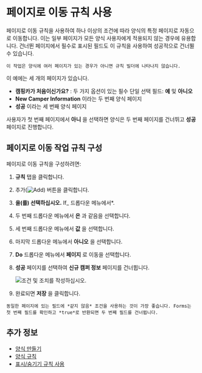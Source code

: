 # 페이지로 이동 규칙 사용

페이지로 이동 규칙을 사용하여 하나 이상의 조건에 따라 양식의 특정 페이지로 자동으로 이동합니다. 이는 일부 페이지가 모든 양식 사용자에게 적용되지 않는 경우에 유용합니다. 건너뛴 페이지에서 필수로 표시된 필드도 이 규칙을 사용하여 성공적으로 건너뛸 수 있습니다.

```{important}
이 작업은 양식에 여러 페이지가 있는 경우가 아니면 규칙 빌더에 나타나지 않습니다.
```

이 예에는 세 개의 페이지가 있습니다.

* **캠핑카가 처음이신가요?** : 두 가지 옵션이 있는 필수 단일 선택 필드: **예** 및 **아니오**
* **New Camper Information** 이라는 두 번째 양식 페이지
* **성공** 이라는 세 번째 양식 페이지

사용자가 첫 번째 페이지에서 **아니** 을 선택하면 양식은 두 번째 페이지를 건너뛰고 **성공** 페이지로 진행합니다.

## 페이지로 이동 작업 규칙 구성

페이지로 이동 규칙을 구성하려면:

1. **규칙** 탭을 클릭합니다.
1. 추가(![Add](../../../images/icon-add.png)) 버튼을 클릭합니다.
1. **을(를) 선택하십시오.** If_ 드롭다운 메뉴에서*.
1. 두 번째 드롭다운 메뉴에서 **은** 과 같음을 선택합니다.
1. 세 번째 드롭다운 메뉴에서 **값** 을 선택합니다.
1. 마지막 드롭다운 메뉴에서 **아니오** 을 선택합니다.
1. **Do** 드롭다운 메뉴에서 **페이지** 로 이동을 선택합니다.
1. **성공** 페이지를 선택하여 **신규 캠퍼 정보** 페이지를 건너뜁니다.

     ![조건 및 조치를 작성하십시오.](./using-the-jump-to-page-rule/images/01.png)

1. 완료되면 **저장** 을 클릭합니다.

```{note}
동일한 페이지에 있는 필드에 *같지 않음* 조건을 사용하는 것이 가장 좋습니다. Forms는 첫 번째 필드를 확인하고 *true*로 반환되면 두 번째 필드를 건너뜁니다.
```

## 추가 정보

* [양식 만들기](../creating-and-managing-forms/creating-forms.md)
* [양식 규칙](./form-rules-overview.md)
* [표시/숨기기 규칙 사용](./using-the-show-hide-rule.md)

